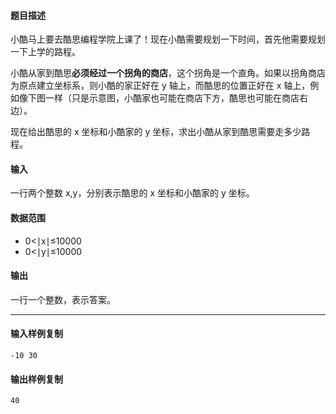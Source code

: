 #### 题目描述

小酷马上要去酷思编程学院上课了！现在小酷需要规划一下时间，首先他需要规划一下上学的路程。

小酷从家到酷思**必须经过一个拐角的商店**，这个拐角是一个直角。如果以拐角商店为原点建立坐标系，则小酷的家正好在 y 轴上，而酷思的位置正好在 x 轴上，例如像下图一样（只是示意图，小酷家也可能在商店下方，酷思也可能在商店右边）。


现在给出酷思的 x 坐标和小酷家的 y 坐标，求出小酷从家到酷思需要走多少路程。

#### 输入

一行两个整数 x,y，分别表示酷思的 x 坐标和小酷家的 y 坐标。

#### 数据范围

-   0<∣x∣≤10000
-   0<∣y∣≤10000

#### 输出

一行一个整数，表示答案。

___

#### 输入样例复制

```
-10 30
```

#### 输出样例复制

```
40
```